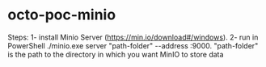 # octo-poc-minio

Steps:
    1- install Minio Server (https://min.io/download#/windows).
    2- run in PowerShell ./minio.exe server "path-folder" --address :9000.
    "path-folder" is the path to the directory in which you want MinIO to store data
